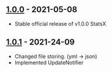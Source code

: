 ## [1.0.0](https://poggit.pmmp.io/p/StatsX/1.0.0) - 2021-05-08

- Stable official release of v1.0.0 StatsX

## [1.0.1](https://poggit.pmmp.io/p/StatsX/1.0.1) - 2021-24-09

- Changed file storing. (yml -> json)
- Implemented UpdateNotifier
